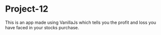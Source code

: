 # Project-12
This is an app made using VanillaJs which tells you the profit and loss you have faced in your stocks purchase.
